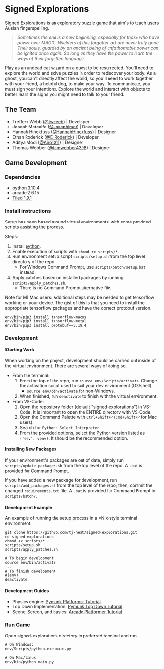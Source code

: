 # Signed Explorations

Signed Explorations is an exploratory puzzle game that aim's to teach users Auslan fingerspelling. 

> *Sometimes the end is a new beginning, especially for those who have power over MAGIC.
 Wielders of this forgotten art are never truly gone
 Their souls, guarded by an ancient being of unfathomable power can be ignited once again.
 So long as they have the power to learn the ways of their forgotten language*

Play as an undead cat wizard on a quest to be resurrected. You'll need to explore the world and solve puzzles in order to rediscover your body. As a ghost, you can't directly affect the world, so you'll need to work together with your friend, a helpful dog, to make your way. To communicate, you must sign your intentions. Explore the world and interact with objects to better learn the signs you might need to talk to your friend.

## The Team

- Treffery Webb ([@tweeeb](https://github.com/tweeeb)) | Developer
- Joseph Metcalfe ([@Josephjmet](https://github.com/Josephjmet)) | Developer
- Hannah Hinckfuss ([@HannahHinckfuss](https://github.com/HannahHinckfuss)) | Designer
- Ethan Roderick ([@E-Roderick](https://github.com/E-Roderick)) | Developer
- Aditya Modi ([@Airo1011](https://github.com/Airo1011)) | Designer
- Thomas Webber ([@tomwebber4398](https://github.com/tomwebber4398)) | Designer

## Game Development
### Dependencies

- python 3.10.4
- arcade 2.6.15
- [Tiled 1.9.1](https://www.mapeditor.org/)



### Install instructions

Setup has been based around virtual environments, with some provided scripts assisting the process.

Steps:

1. Install [python](https://www.python.org/downloads/).
2. Enable execution of scripts with `chmod +x scripts/*`.
3. Run environment setup script `scripts/setup.sh` from the top level directory of the repo. 
   - For Windows Command Prompt, use `scripts/batch/setup.bat` instead.
4. Apply patches based on installed packages by running `scripts/apply_patches.sh`.
   - There is no Command Prompt alternative file. 

Note for M1 Mac users: Additional steps may be needed to get tensorflow working on your device. The gist of this is that you need to install the appropriate tensorflow packages and have the correct protobuf version.

``` shell
env/bin/pip3 install tensorflow-macos
env/bin/pip3 install tensorflow-metal
env/bin/pip3 install protobuf==3.19.4
```

### Development

#### Starting Work

When working on the project, development should be carried out inside of the virtual environment. There are several ways of doing so.

- From the terminal:
  1. From the top of the repo, run `source env/Scripts/activate`. Change the activation script used to suit your dev environment (OS/shell).
     - `source env/bin/activate` for non-Windows.
  2. When finished, run `deactivate` to finish with the virtual environment.
- From VS-Code:
  1. Open the repository folder (default "signed-explorations") in VS-Code. It is important to open the ENTIRE directory with VS-Code.
  2. Open the Command Palette with `Ctrl+Shift+P` (`Cmd+Shift+P` for Mac users).
  3. Search for `Python: Select Interpreter`.
  4. From the provided options, select the Python version listed as `('env': venv)`. It should be the recommended option.

#### Installing New Packages

If your environment's packages are out of date, simply run `scripts/update_packages.sh` from the top level of the repo. A `.bat` is provided for Command Prompt.

If you have added a new package for development, run `scripts/add_packages.sh` from the top level of the repo; then, commit the changed `requirements.txt` file. A `.bat` is provided for Command Prompt in `scripts/batch/`.

#### Development Example

An example of running the setup process in a \*Nix-style terminal environment.  

``` shell
git clone https://github.com/tj-heat/signed-explorations.git
cd signed-explorations
chmod +x scripts/*
scripts/setup.sh
scripts/apply_patches.sh

# To begin development
source env/bin/activate
...
# To finish development
#(env)
deactivate
```

#### Development Guides

- Physics engine: [Pymunk Platformer Tutorial](https://api.arcade.academy/en/latest/tutorials/pymunk_platformer/index.html)
- Top Down Implementation: [Pymunk Top Down Tutorial](https://api.arcade.academy/en/latest/examples/pymunk_demo_top_down.html)
- Scene, Screen, and basics: [Arcade Platformer Tutorial](https://api.arcade.academy/en/latest/examples/platform_tutorial/index.html)



### Run Game

Open signed-explorations directory in preferred terminal and run:

``` shell
# On Windows:
env/Scripts/python.exe main.py

# On Mac/linux
env/bin/python main.py
```
